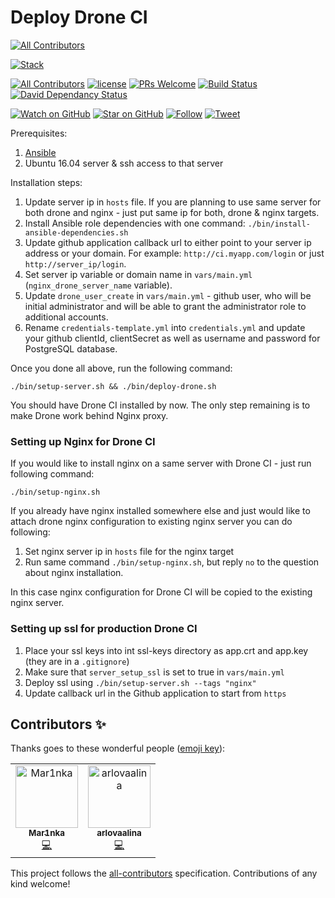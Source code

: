 # Deploy Drone CI
[![All Contributors](https://img.shields.io/badge/all_contributors-2-orange.svg?style=flat-square)](#contributors-)

[![Stack](https://raw.githubusercontent.com/paralect/stack/master/stack-component-template/stack.png)](https://github.com/paralect/stack)

[![All Contributors](https://img.shields.io/badge/all_contributors-3-orange.svg?style=flat-square)](#contributors)
[![license](https://img.shields.io/github/license/mashape/apistatus.svg?style=flat-square)](LICENSE)
[![PRs Welcome](https://img.shields.io/badge/PRs-welcome-brightgreen.svg?style=flat-square)](http://makeapullrequest.com)
[![Build Status](http://product-stack-ci.paralect.com/api/badges/paralect/deploy-drone/status.svg)](http://product-stack-ci.paralect.com/paralect/deploy-drone)
[![David Dependancy Status](https://david-dm.org/paralect/deploy-drone.svg)](https://david-dm.org/paralect/deploy-drone)

[![Watch on GitHub](https://img.shields.io/github/watchers/paralect/deploy-drone.svg?style=social&label=Watch)](https://github.com/paralect/deploy-drone/watchers)
[![Star on GitHub](https://img.shields.io/github/stars/paralect/deploy-drone.svg?style=social&label=Stars)](https://github.com/paralect/deploy-drone/stargazers)
[![Follow](https://img.shields.io/twitter/follow/paralect.svg?style=social&label=Follow)](https://twitter.com/paralect)
[![Tweet](https://img.shields.io/twitter/url/https/github.com/paralect/ship.svg?style=social)](https://twitter.com/intent/tweet?text=I%27m%20building%20my%20next%20product%20with%20Ship%20%F0%9F%9A%80.%20Check%20it%20out:%20https://github.com/paralect/ship)


Prerequisites:

1. [Ansible](http://docs.ansible.com/ansible/intro_installation.html)
2. Ubuntu 16.04 server & ssh access to that server

Installation steps:

1. Update server ip in `hosts` file. If you are planning to use same server for both drone and nginx - just put same ip for both, drone & nginx targets.
2. Install Ansible role dependencies with one command: `./bin/install-ansible-dependencies.sh`
3. Update github application callback url to either point to your server ip address or your domain. For example:
`http://ci.myapp.com/login` or just `http://server_ip/login`.
4. Set server ip variable or domain name in `vars/main.yml` (`nginx_drone_server_name` variable).
5. Update `drone_user_create` in `vars/main.yml` - github user, who will be initial administrator and will be able to grant the administrator role to additional accounts.
6. Rename `credentials-template.yml` into `credentials.yml` and update your github clientId, clientSecret as well as username and password for PostgreSQL database.

Once you done all above, run the following command:

```
./bin/setup-server.sh && ./bin/deploy-drone.sh
```

You should have Drone CI installed by now. The only step remaining is to make Drone work behind Nginx proxy.

### Setting up Nginx for Drone CI

If you would like to install nginx on a same server with Drone CI - just run following command:

```
./bin/setup-nginx.sh
```

If you already have nginx installed somewhere else and just would like to attach drone nginx configuration to existing nginx server you can do following:

1. Set nginx server ip in `hosts` file for the nginx target
2. Run same command `./bin/setup-nginx.sh`, but reply `no` to the question about nginx installation.

In this case nginx configuration for Drone CI will be copied to the existing nginx server.


### Setting up ssl for production Drone CI

1. Place your ssl keys into int ssl-keys directory as app.crt and app.key (they are in a `.gitignore`)
2. Make sure that `server_setup_ssl` is set to true in `vars/main.yml`
3. Deploy ssl using `./bin/setup-server.sh --tags "nginx"`
4. Update callback url in the Github application to start from `https`

## Contributors ✨

Thanks goes to these wonderful people ([emoji key](https://allcontributors.org/docs/en/emoji-key)):

<!-- ALL-CONTRIBUTORS-LIST:START - Do not remove or modify this section -->
<!-- prettier-ignore-start -->
<!-- markdownlint-disable -->
<table>
  <tr>
    <td align="center"><a href="https://github.com/Mar1nka"><img src="https://avatars1.githubusercontent.com/u/25400321?v=4" width="100px;" alt="Mar1nka"/><br /><sub><b>Mar1nka</b></sub></a><br /><a href="https://github.com/paralect/deploy-drone/commits?author=Mar1nka" title="Code">💻</a></td>
    <td align="center"><a href="https://github.com/arlovaalina"><img src="https://avatars2.githubusercontent.com/u/29101647?v=4" width="100px;" alt="arlovaalina"/><br /><sub><b>arlovaalina</b></sub></a><br /><a href="https://github.com/paralect/deploy-drone/commits?author=arlovaalina" title="Code">💻</a></td>
  </tr>
</table>

<!-- markdownlint-enable -->
<!-- prettier-ignore-end -->
<!-- ALL-CONTRIBUTORS-LIST:END -->

This project follows the [all-contributors](https://github.com/all-contributors/all-contributors) specification. Contributions of any kind welcome!
